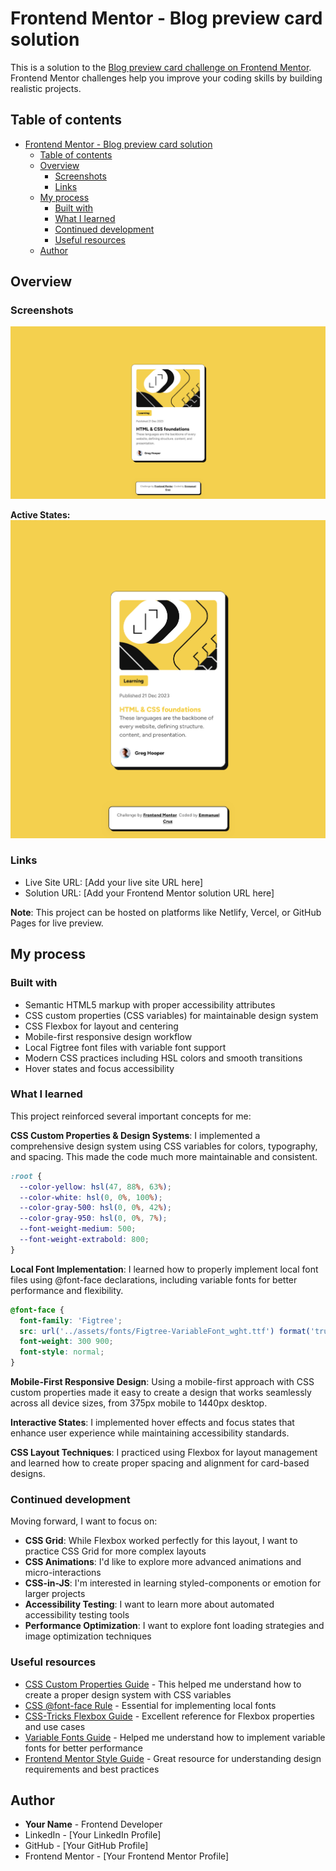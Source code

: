 # Frontend Mentor - Blog preview card solution

This is a solution to the [Blog preview card challenge on Frontend Mentor](https://www.frontendmentor.io/challenges/blog-preview-card-EXPO1Fyvf). Frontend Mentor challenges help you improve your coding skills by building realistic projects.

## Table of contents

- [Frontend Mentor - Blog preview card solution](#frontend-mentor---blog-preview-card-solution)
  - [Table of contents](#table-of-contents)
  - [Overview](#overview)
    - [Screenshots](#screenshots)
    - [Links](#links)
  - [My process](#my-process)
    - [Built with](#built-with)
    - [What I learned](#what-i-learned)
    - [Continued development](#continued-development)
    - [Useful resources](#useful-resources)
  - [Author](#author)

## Overview

### Screenshots

![](./results/blog-preview-card.png)

**Active States:**
![](./results/blog-preview-card_active.png)

### Links

- Live Site URL: [Add your live site URL here]
- Solution URL: [Add your Frontend Mentor solution URL here]

**Note**: This project can be hosted on platforms like Netlify, Vercel, or GitHub Pages for live preview.

## My process

### Built with

- Semantic HTML5 markup with proper accessibility attributes
- CSS custom properties (CSS variables) for maintainable design system
- CSS Flexbox for layout and centering
- Mobile-first responsive design workflow
- Local Figtree font files with variable font support
- Modern CSS practices including HSL colors and smooth transitions
- Hover states and focus accessibility

### What I learned

This project reinforced several important concepts for me:

**CSS Custom Properties & Design Systems**: I implemented a comprehensive design system using CSS variables for colors, typography, and spacing. This made the code much more maintainable and consistent.

```css
:root {
  --color-yellow: hsl(47, 88%, 63%);
  --color-white: hsl(0, 0%, 100%);
  --color-gray-500: hsl(0, 0%, 42%);
  --color-gray-950: hsl(0, 0%, 7%);
  --font-weight-medium: 500;
  --font-weight-extrabold: 800;
}
```

**Local Font Implementation**: I learned how to properly implement local font files using @font-face declarations, including variable fonts for better performance and flexibility.

```css
@font-face {
  font-family: 'Figtree';
  src: url('../assets/fonts/Figtree-VariableFont_wght.ttf') format('truetype-variations');
  font-weight: 300 900;
  font-style: normal;
}
```

**Mobile-First Responsive Design**: Using a mobile-first approach with CSS custom properties made it easy to create a design that works seamlessly across all device sizes, from 375px mobile to 1440px desktop.

**Interactive States**: I implemented hover effects and focus states that enhance user experience while maintaining accessibility standards.

**CSS Layout Techniques**: I practiced using Flexbox for layout management and learned how to create proper spacing and alignment for card-based designs.

### Continued development

Moving forward, I want to focus on:

- **CSS Grid**: While Flexbox worked perfectly for this layout, I want to practice CSS Grid for more complex layouts
- **CSS Animations**: I'd like to explore more advanced animations and micro-interactions
- **CSS-in-JS**: I'm interested in learning styled-components or emotion for larger projects
- **Accessibility Testing**: I want to learn more about automated accessibility testing tools
- **Performance Optimization**: I want to explore font loading strategies and image optimization techniques

### Useful resources

- [CSS Custom Properties Guide](https://developer.mozilla.org/en-US/docs/Web/CSS/Using_CSS_custom_properties) - This helped me understand how to create a proper design system with CSS variables
- [CSS @font-face Rule](https://developer.mozilla.org/en-US/docs/Web/CSS/@font-face) - Essential for implementing local fonts
- [CSS-Tricks Flexbox Guide](https://css-tricks.com/snippets/css/a-guide-to-flexbox/) - Excellent reference for Flexbox properties and use cases
- [Variable Fonts Guide](https://web.dev/variable-fonts/) - Helped me understand how to implement variable fonts for better performance
- [Frontend Mentor Style Guide](https://www.frontendmentor.io/learn) - Great resource for understanding design requirements and best practices

## Author

- **Your Name** - Frontend Developer
- LinkedIn - [Your LinkedIn Profile]
- GitHub - [Your GitHub Profile]
- Frontend Mentor - [Your Frontend Mentor Profile]
